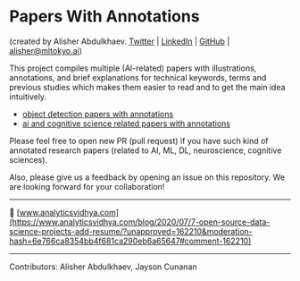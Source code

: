 # Papers With Annotations
(created by Alisher Abdulkhaev. [Twitter](https://twitter.com/alisher_ai) | [LinkedIn](https://www.linkedin.com/in/alisher-abdulkhaev/) | [GitHub](https://github.com/alisher0717) | alisher@mltokyo.ai)

This project compiles multiple (AI-related) papers with illustrations, annotations, and brief explanations for technical keywords, terms and previous studies which makes them easier to read and to get the main idea intuitively.

- [object detection papers with annotations](https://github.com/Machine-Learning-Tokyo/papers-with-annotations/tree/master/object-detection)
- [ai and cognitive science related papers with annotations](https://github.com/Machine-Learning-Tokyo/papers-with-annotations/tree/master/ai-and-cognitive-science)

Please feel free to open new PR (pull request) if you have such kind of annotated research papers (related to AI, ML, DL, neuroscience, cognitive sciences). 


Also, please give us a feedback by opening an issue on this repository. We are looking forward for your collaboration! 

---

📌 [www.analyticsvidhya.com](https://www.analyticsvidhya.com/blog/2020/07/7-open-source-data-science-projects-add-resume/?unapproved=162210&moderation-hash=6e766ca8354bb4f681ca290eb6a65647#comment-162210)

---

Contributors: Alisher Abdulkhaev, Jayson Cunanan
